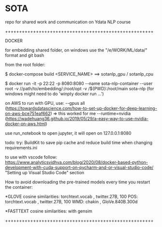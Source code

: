 # SOTA
 repo for shared work and communication on Ydata NLP course




+++++++++++++++++++++++++++++++++++++++++++++++++++++

DOCKER

for embedding shared folder, on windows use the "/e/WORK/ML/data/" format and git bash

from the root folder:

$ docker-compose build <SERVICE_NAME>            ==> sotanlp_gpu / sotanlp_cpu

$ docker run -it -p 22:22 -p 8080:8080 --name sota-nlp-container --user root -v //path/to/embedding/:/root/opt -v /${PWD}:/root/main sota-nlp
(for windows might need to do 'winpty docker run ...')

on AWS to run with GPU, use:
--gpus all (https://towardsdatascience.com/how-to-set-up-docker-for-deep-learning-on-aws-bce751eaf662) => this worked for me
--runtime=nvidia  (https://wadehuang36.github.io/2019/05/29/a-easy-way-to-use-nvidia-docker-on-aws.html)

use run_notebook to open jupyter, it will open on 127.0.0.1:8080

todo:
 try: BuildKit to save pip cache and reduce build time when changing requirements.ini


to use with vscode follow:
https://www.analyticsvidhya.com/blog/2020/08/docker-based-python-development-with-cuda-support-on-pycharm-and-or-visual-studio-code/
"Setting up Visual Studio Code" section


How to avoid downloading the pre-trained models every time you restart the container:

*GLOVE
cosine similarities: torchtext.vocab , twitter.27B, 100
POS: torchtext.vocab , twitter.27B, 100
WMD: chakin , GloVe.840B.300d

*FASTTEXT
cosine similarities: with gensim

+++++++++++++++++++++++++++++++++++++++++++++++++++++